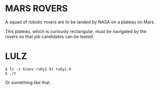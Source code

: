 # MARS ROVERS

A squad of robotic rovers are to be landed by NASA on a plateau on Mars.

This plateau, which is curiously rectangular, must be navigated by the rovers
so that job candidates can be tested.

# LULZ

    $ ln -s $(env ruby1.9) ruby1.9
    $ ./t

Or something like that.
